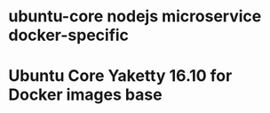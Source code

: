 # ubuntu-core nodejs microservice docker-specific

# Ubuntu Core Yaketty 16.10 for Docker images base
